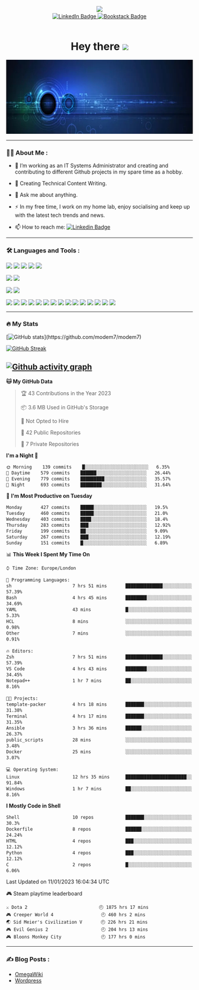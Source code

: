 <div id="header" align="center">
  <img src="https://media.giphy.com/media/f3iwJFOVOwuy7K6FFw/giphy.gif" width="300"/>
<div id="badges">
  <a href="https://www.linkedin.com/in/alexlaneit/">
    <img src="https://img.shields.io/badge/LinkedIn-blue?style=for-the-badge&logo=linkedin&logoColor=white" alt="LinkedIn Badge"/>
  </a>
  <a href="https://modem7.com">
  <img src="https://img.shields.io/badge/Bookstack-blue?style=for-the-badge&logo=BookStack&logoColor=white" alt="Bookstack Badge"/>
  </a>
</div>
  <img src="https://komarev.com/ghpvc/?username=modem7&style=flat-square&color=blue" alt=""/>
<h1>
  Hey there
  <img src="https://media.giphy.com/media/hvRJCLFzcasrR4ia7z/giphy.gif" width="30px"/>
</h1>
</div>

<div align="center">
  <img src="https://github.com/modem7/MiscAssets/blob/master/images/ezgif-6-79e26c05da.jpg" width="800" height="200"/>
</div>

---

### :man_technologist: About Me :
- :telescope: I’m working as an IT Systems Administrator and creating and contributing to different Github projects in my spare time as a hobby.

- :seedling: Creating Technical Content Writing.

- 💬 Ask me about anything.

- :zap: In my free time, I work on my home lab, enjoy socialising and keep up with the latest tech trends and news.

- :mailbox: How to reach me: [![Linkedin Badge](https://img.shields.io/badge/-AlexLaneIT-blue?style=flat&logo=Linkedin&logoColor=white)](https://www.linkedin.com/in/alexlaneit/)

---

### :hammer_and_wrench: Languages and Tools :
![](https://img.shields.io/badge/OS-Centos-informational?style=flat&logo=centos&logoColor=white&color=981e32)
![](https://img.shields.io/badge/OS-Debian-informational?style=flat&logo=debian&logoColor=white&color=981e32)
![](https://img.shields.io/badge/OS-RHEL-informational?style=flat&logo=red-hat&logoColor=white&color=981e32)
![](https://img.shields.io/badge/OS-Ubuntu-informational?style=flat&logo=ubuntu&logoColor=white&color=981e32)
![](https://img.shields.io/badge/OS-Windows-informational?style=flat&logo=windows&logoColor=white&color=981e32)

![](https://img.shields.io/badge/Editor-Notepad++-informational?style=flat&logo=notepadplusplus&logoColor=white&color=981e32)
![](https://img.shields.io/badge/Editor-Visual_Studio_Code-informational?style=flat&logo=visual-studio-code&logoColor=white&color=981e32)


![](https://img.shields.io/badge/Shell-Bash-informational?style=flat&logo=gnu-bash&logoColor=white&color=981e32)
![](https://img.shields.io/badge/Shell-ZSH-informational?style=flat&logo=gnu-bash&logoColor=white&color=981e32)

![](https://img.shields.io/badge/Tools-3CX-informational?style=flat&logoColor=white&color=981e32)
![](https://img.shields.io/badge/Tools-Ansible-informational?style=flat&logo=ansible&logoColor=white&color=981e32)
![](https://img.shields.io/badge/Tools-Arduino-informational?style=flat&logo=arduino&logoColor=white&color=981e32)
![](https://img.shields.io/badge/Tools-Borg-informational?style=flat&logoColor=white&color=981e32)
![](https://img.shields.io/badge/Tools-Docker-informational?style=flat&logo=docker&logoColor=white&color=981e32)
![](https://img.shields.io/badge/Tools-Drone_CI-informational?style=flat&logo=drone&logoColor=white&color=981e32)
![](https://img.shields.io/badge/Tools-Git-informational?style=flat&logo=git&logoColor=white&color=981e32)
![](https://img.shields.io/badge/Tools-Github-informational?style=flat&logo=github&logoColor=white&color=981e32)
![](https://img.shields.io/badge/Tools-Gitlab-informational?style=flat&logo=gitlab&logoColor=white&color=981e32)
![](https://img.shields.io/badge/Tools-Jira-informational?style=flat&logo=jira&logoColor=white&color=981e32)
![](https://img.shields.io/badge/Tools-Kanban-informational?style=flat&logoColor=white&color=981e32)
![](https://img.shields.io/badge/Tools-Nginx-informational?style=flat&logo=nginx&logoColor=white&color=981e32)
![](https://img.shields.io/badge/Tools-Raspberry_Pi-informational?style=flat&logo=raspberry-pi&logoColor=white&color=981e32)
![](https://img.shields.io/badge/Tools-Snyk-informational?style=flat&logo=snyk&logoColor=white&color=981e32)
![](https://img.shields.io/badge/Tools-Traefik-informational?style=flat&logo=traefikmesh&logoColor=white&color=981e32)

---

### :fire: My Stats
[![GitHub stats](https://github-readme-stats.vercel.app/api?username=modem7&show_icons=true&theme=codeSTACKr&count_private=true")](https://github.com/modem7/modem7)

[![GitHub Streak](http://github-readme-streak-stats.herokuapp.com?user=modem7&theme=elegant&hide_border=true&date_format=j%20M%5B%20Y%5D&background=DD272700)](https://git.io/streak-stats)

[![Github activity graph](https://github-readme-activity-graph.cyclic.app/graph?username=modem7&theme=elegant&custom_title=Contribution%20Graph&hide_border=true&bg_color=%20)](https://github.com/modem7/modem7)
---

<!--START_SECTION:waka-->
**🐱 My GitHub Data** 

> 🏆 43 Contributions in the Year 2023
 > 
> 📦 3.6 MB Used in GitHub's Storage 
 > 
> 🚫 Not Opted to Hire
 > 
> 📜 42 Public Repositories 
 > 
> 🔑 7 Private Repositories  
 > 
**I'm a Night 🦉** 

```text
🌞 Morning    139 commits    █░░░░░░░░░░░░░░░░░░░░░░░░   6.35% 
🌆 Daytime    579 commits    ██████░░░░░░░░░░░░░░░░░░░   26.44% 
🌃 Evening    779 commits    █████████░░░░░░░░░░░░░░░░   35.57% 
🌙 Night      693 commits    ████████░░░░░░░░░░░░░░░░░   31.64%

```
📅 **I'm Most Productive on Tuesday** 

```text
Monday       427 commits    █████░░░░░░░░░░░░░░░░░░░░   19.5% 
Tuesday      460 commits    █████░░░░░░░░░░░░░░░░░░░░   21.0% 
Wednesday    403 commits    ████░░░░░░░░░░░░░░░░░░░░░   18.4% 
Thursday     283 commits    ███░░░░░░░░░░░░░░░░░░░░░░   12.92% 
Friday       199 commits    ██░░░░░░░░░░░░░░░░░░░░░░░   9.09% 
Saturday     267 commits    ███░░░░░░░░░░░░░░░░░░░░░░   12.19% 
Sunday       151 commits    █░░░░░░░░░░░░░░░░░░░░░░░░   6.89%

```


📊 **This Week I Spent My Time On** 

```text
⌚︎ Time Zone: Europe/London

💬 Programming Languages: 
sh                       7 hrs 51 mins       ██████████████░░░░░░░░░░░   57.39% 
Bash                     4 hrs 45 mins       ████████░░░░░░░░░░░░░░░░░   34.69% 
YAML                     43 mins             █░░░░░░░░░░░░░░░░░░░░░░░░   5.33% 
HCL                      8 mins              ░░░░░░░░░░░░░░░░░░░░░░░░░   0.98% 
Other                    7 mins              ░░░░░░░░░░░░░░░░░░░░░░░░░   0.91%

🔥 Editors: 
Zsh                      7 hrs 51 mins       ██████████████░░░░░░░░░░░   57.39% 
VS Code                  4 hrs 43 mins       ████████░░░░░░░░░░░░░░░░░   34.45% 
Notepad++                1 hr 7 mins         ██░░░░░░░░░░░░░░░░░░░░░░░   8.16%

🐱‍💻 Projects: 
template-packer          4 hrs 18 mins       ███████░░░░░░░░░░░░░░░░░░   31.38% 
Terminal                 4 hrs 17 mins       ███████░░░░░░░░░░░░░░░░░░   31.35% 
Ansible                  3 hrs 36 mins       ██████░░░░░░░░░░░░░░░░░░░   26.37% 
public_scripts           28 mins             ░░░░░░░░░░░░░░░░░░░░░░░░░   3.48% 
Docker                   25 mins             ░░░░░░░░░░░░░░░░░░░░░░░░░   3.07%

💻 Operating System: 
Linux                    12 hrs 35 mins      ███████████████████████░░   91.84% 
Windows                  1 hr 7 mins         ██░░░░░░░░░░░░░░░░░░░░░░░   8.16%

```

**I Mostly Code in Shell** 

```text
Shell                    10 repos            ███████░░░░░░░░░░░░░░░░░░   30.3% 
Dockerfile               8 repos             ██████░░░░░░░░░░░░░░░░░░░   24.24% 
HTML                     4 repos             ███░░░░░░░░░░░░░░░░░░░░░░   12.12% 
Python                   4 repos             ███░░░░░░░░░░░░░░░░░░░░░░   12.12% 
C                        2 repos             █░░░░░░░░░░░░░░░░░░░░░░░░   6.06%

```



 Last Updated on 11/01/2023 16:04:34 UTC
<!--END_SECTION:waka-->

<!-- steam-box start -->
🎮 Steam playtime leaderboard
```text
⚔️ Dota 2                           🕘 1875 hrs 17 mins
🎮 Creeper World 4                  🕘 460 hrs 2 mins
🌏 Sid Meier's Civilization V       🕘 226 hrs 21 mins
🎮 Evil Genius 2                    🕘 204 hrs 13 mins
🎮 Bloons Monkey City               🕘 177 hrs 0 mins
```
<!-- Powered by https://github.com/YouEclipse/steam-box . -->
<!-- steam-box end -->

---

### :writing_hand: Blog Posts :
- [OmegaWiki](https://omegawiki.modem7.com)
- [Wordpress](https://modem7.wordpress.com)
